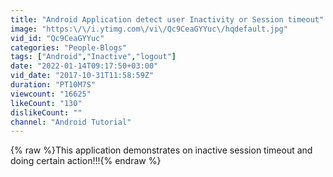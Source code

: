 ```yaml
---
title: "Android Application detect user Inactivity or Session timeout"
image: "https:\/\/i.ytimg.com\/vi\/Qc9CeaGYYuc\/hqdefault.jpg"
vid_id: "Qc9CeaGYYuc"
categories: "People-Blogs"
tags: ["Android","Inactive","logout"]
date: "2022-01-14T09:17:50+03:00"
vid_date: "2017-10-31T11:58:59Z"
duration: "PT10M7S"
viewcount: "16625"
likeCount: "130"
dislikeCount: ""
channel: "Android Tutorial"
---
```

{% raw %}This application demonstrates on inactive session timeout and doing certain action!!!{% endraw %}
